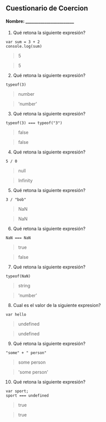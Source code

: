 ## Cuestionario de Coercion
#### Nombre: _______________________

1. Qué retona la siguiente expresión?
```
var sum = 3 + 2
console.log(sum)
```

> 5

> 5

2. Qué retona la siguiente expresión?
```
typeof(3)
```

> number

>'number'

3. Qué retona la siguiente expresión?
```
typeof(3) === typeof("3")
```

> false

> false

4. Qué retona la siguiente expresión?
```
5 / 0
```

> null

> Infinity

5. Qué retona la siguiente expresión?
```
3 / "bob"
```

> NaN

> NaN

6. Qué retona la siguiente expresión?
```
NaN === NaN
```

> true

> false

7. Qué retona la siguiente expresión?
```
typeof(NaN)
```

> string

> 'number'

8. Cual es el valor de la siguiente expresion?
```
var hello
```

> undefined

> undefined

9. Qué retona la siguiente expresión?
```
"some" + " person"
```

> some person

> 'some person'

10. Qué retona la siguiente expresión?
```
var sport; 
sport === undefined
```

> true

> true


